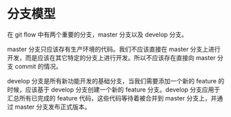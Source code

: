 # 分支模型

在 git flow 中有两个重要的分支，master 分支以及 develop 分支。

master 分支只应该存有生产环境的代码。我们不应该直接在 master 分支上进行开发，而是应该在其它特定的分支上进行开发。所以不应该存在直接向 master 分支 commit 的情况。

develop 分支是所有新功能开发的基础分支，当我们需要添加一个新的 feature 的时候，应该基于 develop 分支创建一个新的 feature 分支。develop 分支应用于汇总所有已完成的 feature 代码，这些代码等待着被合并到 master 分支上，并通过 master 分支发布正式版本。


